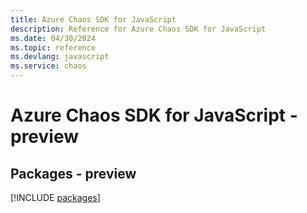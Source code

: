 ```yaml
---
title: Azure Chaos SDK for JavaScript
description: Reference for Azure Chaos SDK for JavaScript
ms.date: 04/30/2024
ms.topic: reference
ms.devlang: javascript
ms.service: chaos
---
```

# Azure Chaos SDK for JavaScript - preview
## Packages - preview
[!INCLUDE [packages](chaos-index.md)]